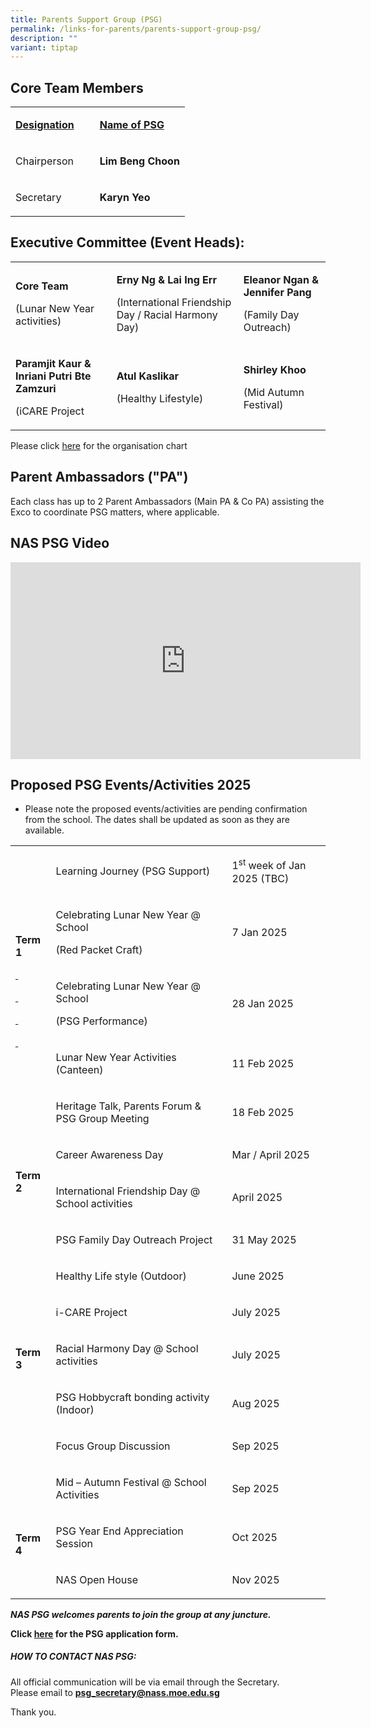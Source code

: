 ```yaml
---
title: Parents Support Group (PSG)
permalink: /links-for-parents/parents-support-group-psg/
description: ""
variant: tiptap
---
```

<h2>Core Team Members</h2>
<table style="minWidth: 50px">
<colgroup>
<col>
<col>
</colgroup>
<tbody>
<tr>
<td rowspan="1" colspan="1">
<p><strong><u>Designation</u></strong>
</p>
</td>
<td rowspan="1" colspan="1">
<p><strong><u>Name of PSG</u></strong>
</p>
</td>
</tr>
<tr>
<td rowspan="1" colspan="1">
<p>Chairperson&nbsp;&nbsp;&nbsp;&nbsp;&nbsp;&nbsp;</p>
</td>
<td rowspan="1" colspan="1">
<p><strong>Lim Beng Choon</strong>
</p>
</td>
</tr>
<tr>
<td rowspan="1" colspan="1">
<p>Secretary</p>
</td>
<td rowspan="1" colspan="1">
<p><strong>Karyn Yeo</strong>
</p>
</td>
</tr>
</tbody>
</table>
<h2>Executive Committee (Event Heads):</h2>
<table style="minWidth: 75px">
<colgroup>
<col>
<col>
<col>
</colgroup>
<tbody>
<tr>
<td rowspan="1" colspan="1">
<p><strong>Core Team</strong>
</p>
<p>(Lunar New Year activities)</p>
</td>
<td rowspan="1" colspan="1">
<p><strong>Erny Ng &amp; Lai Ing Err</strong>
</p>
<p>(International Friendship Day / Racial Harmony Day)</p>
</td>
<td rowspan="1" colspan="1">
<p><strong>Eleanor Ngan &amp; Jennifer Pang</strong>
</p>
<p>(Family Day Outreach)</p>
</td>
</tr>
<tr>
<td rowspan="1" colspan="1">
<p><strong>Paramjit Kaur &amp; Inriani Putri Bte Zamzuri</strong>
</p>
<p>(iCARE Project</p>
</td>
<td rowspan="1" colspan="1">
<p><strong>Atul Kaslikar</strong>
</p>
<p>(Healthy Lifestyle)</p>
</td>
<td rowspan="1" colspan="1">
<p><strong>Shirley Khoo</strong>
</p>
<p>(Mid Autumn Festival)</p>
</td>
</tr>
</tbody>
</table>
<p>Please click <a href="/files/PSG_2025_exco_organisation_chart_Copy.pdf" rel="noopener nofollow" target="_blank">here</a> for
the organisation chart</p>
<h2>Parent Ambassadors ("PA")</h2>
<p>Each class has up to 2 Parent Ambassadors (Main PA &amp; Co PA) assisting
the Exco to coordinate PSG matters, where applicable.</p>
<h2>NAS PSG Video</h2>
<div class="iframe-wrapper">
<iframe height="315" width="560" allowfullscreen="true" frameborder="0" src="https://www.youtube.com/embed/08Hqcv8gW00?si=30ZunOshaurMARyM"></iframe>
</div>
<h2>Proposed PSG Events/Activities 2025</h2>
<ul data-tight="true" class="tight">
<li>
<p>Please note the proposed events/activities are pending confirmation from
the school. The dates shall be updated as soon as they are available.</p>
</li>
</ul>
<table style="minWidth: 75px">
<colgroup>
<col>
<col>
<col>
</colgroup>
<tbody>
<tr>
<td rowspan="5" colspan="1">
<p><strong>Term 1</strong>
</p>
<p><strong><u>&nbsp;</u></strong>
</p>
<p><strong><u>&nbsp;</u></strong>
</p>
<p><strong><u>&nbsp;</u></strong>
</p>
<p><strong><u>&nbsp;</u></strong>
</p>
</td>
<td rowspan="1" colspan="1">
<p>Learning Journey (PSG Support)</p>
</td>
<td rowspan="1" colspan="1">
<p>1<sup>st</sup> week of Jan 2025 (TBC)</p>
</td>
</tr>
<tr>
<td rowspan="1" colspan="1">
<p>Celebrating Lunar New Year @ School</p>
<p>(Red Packet Craft)</p>
</td>
<td rowspan="1" colspan="1">
<p>7 Jan 2025</p>
</td>
</tr>
<tr>
<td rowspan="1" colspan="1">
<p>Celebrating Lunar New Year @ School</p>
<p>(PSG Performance)</p>
</td>
<td rowspan="1" colspan="1">
<p>28 Jan 2025</p>
</td>
</tr>
<tr>
<td rowspan="1" colspan="1">
<p>Lunar New Year Activities (Canteen)</p>
</td>
<td rowspan="1" colspan="1">
<p>11 Feb 2025</p>
</td>
</tr>
<tr>
<td rowspan="1" colspan="1">
<p>Heritage Talk, Parents Forum &amp; PSG Group Meeting</p>
</td>
<td rowspan="1" colspan="1">
<p>18 Feb 2025</p>
</td>
</tr>
<tr>
<td rowspan="4" colspan="1">
<p><strong>Term 2</strong>
</p>
<p><strong>&nbsp;</strong>
</p>
<p><strong>&nbsp;</strong>
</p>
<p><strong>&nbsp;</strong>
</p>
</td>
<td rowspan="1" colspan="1">
<p>Career Awareness Day</p>
</td>
<td rowspan="1" colspan="1">
<p>Mar / April 2025</p>
</td>
</tr>
<tr>
<td rowspan="1" colspan="1">
<p>International Friendship Day @ School activities</p>
</td>
<td rowspan="1" colspan="1">
<p>April 2025</p>
</td>
</tr>
<tr>
<td rowspan="1" colspan="1">
<p>PSG Family Day Outreach Project</p>
</td>
<td rowspan="1" colspan="1">
<p>31 May 2025</p>
</td>
</tr>
<tr>
<td rowspan="1" colspan="1">
<p>Healthy Life style (Outdoor)</p>
</td>
<td rowspan="1" colspan="1">
<p>June 2025</p>
</td>
</tr>
<tr>
<td rowspan="5" colspan="1">
<p><strong>Term 3</strong>
</p>
<p><strong>&nbsp;</strong>
</p>
<p><strong>&nbsp;</strong>
</p>
<p><strong>&nbsp;</strong>
</p>
<p><strong>&nbsp;</strong>
</p>
</td>
<td rowspan="1" colspan="1">
<p>i-CARE Project</p>
</td>
<td rowspan="1" colspan="1">
<p>July 2025</p>
</td>
</tr>
<tr>
<td rowspan="1" colspan="1">
<p>Racial Harmony Day @ School activities</p>
</td>
<td rowspan="1" colspan="1">
<p>July 2025</p>
</td>
</tr>
<tr>
<td rowspan="1" colspan="1">
<p>PSG Hobbycraft bonding activity (Indoor)</p>
</td>
<td rowspan="1" colspan="1">
<p>Aug 2025</p>
</td>
</tr>
<tr>
<td rowspan="1" colspan="1">
<p>Focus Group Discussion</p>
</td>
<td rowspan="1" colspan="1">
<p>Sep 2025</p>
</td>
</tr>
<tr>
<td rowspan="1" colspan="1">
<p>Mid – Autumn Festival @ School Activities</p>
</td>
<td rowspan="1" colspan="1">
<p>Sep 2025</p>
</td>
</tr>
<tr>
<td rowspan="2" colspan="1">
<p><strong>Term 4</strong>
</p>
<p><strong>&nbsp;</strong>
</p>
</td>
<td rowspan="1" colspan="1">
<p>PSG Year End Appreciation Session</p>
</td>
<td rowspan="1" colspan="1">
<p>Oct 2025</p>
</td>
</tr>
<tr>
<td rowspan="1" colspan="1">
<p>NAS Open House</p>
</td>
<td rowspan="1" colspan="1">
<p>Nov 2025</p>
</td>
</tr>
</tbody>
</table>
<p><strong><em>NAS PSG welcomes parents to join the group at any juncture.</em></strong>
</p>
<p><strong>Click&nbsp;<a href="https://go.gov.sg/naspsg" rel="noopener noreferrer nofollow" target="_blank">here</a>&nbsp;for the PSG application form.</strong>
</p>
<h5><strong>HOW TO CONTACT NAS PSG:</strong></h5>
<p>All official communication will be via email through the Secretary.
<br>Please email to <strong><a href="mailto:psg_secretary@nass.moe.edu.sg" rel="noopener noreferrer nofollow" target="_blank">psg_secretary@nass.moe.edu.sg</a></strong>
</p>
<p>Thank you.</p>